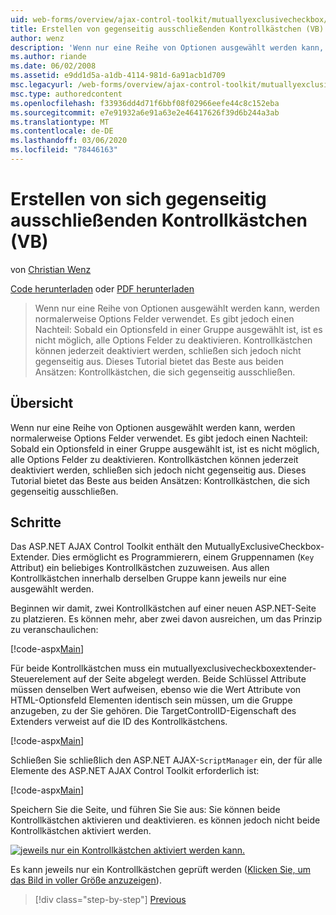 ```yaml
---
uid: web-forms/overview/ajax-control-toolkit/mutuallyexclusivecheckbox/creating-mutually-exclusive-checkboxes-vb
title: Erstellen von gegenseitig ausschließenden Kontrollkästchen (VB) | Microsoft-Dokumentation
author: wenz
description: 'Wenn nur eine Reihe von Optionen ausgewählt werden kann, werden normalerweise Options Felder verwendet. Es gibt jedoch einen Nachteil: Sobald ein Optionsfeld in einer Gruppe ausgewählt ist,...'
ms.author: riande
ms.date: 06/02/2008
ms.assetid: e9dd1d5a-a1db-4114-981d-6a91acb1d709
msc.legacyurl: /web-forms/overview/ajax-control-toolkit/mutuallyexclusivecheckbox/creating-mutually-exclusive-checkboxes-vb
msc.type: authoredcontent
ms.openlocfilehash: f33936dd4d71f6bbf08f02966eefe44c8c152eba
ms.sourcegitcommit: e7e91932a6e91a63e2e46417626f39d6b244a3ab
ms.translationtype: MT
ms.contentlocale: de-DE
ms.lasthandoff: 03/06/2020
ms.locfileid: "78446163"
---
```

# <a name="creating-mutually-exclusive-checkboxes-vb"></a>Erstellen von sich gegenseitig ausschließenden Kontrollkästchen (VB)

von [Christian Wenz](https://github.com/wenz)

[Code herunterladen](https://download.microsoft.com/download/9/3/f/93f8daea-bebd-4821-833b-95205389c7d0/MutuallyExclusiveCheckBox0.vb.zip) oder [PDF herunterladen](https://download.microsoft.com/download/b/6/a/b6ae89ee-df69-4c87-9bfb-ad1eb2b23373/mutuallyexclusivecheckbox0VB.pdf)

> Wenn nur eine Reihe von Optionen ausgewählt werden kann, werden normalerweise Options Felder verwendet. Es gibt jedoch einen Nachteil: Sobald ein Optionsfeld in einer Gruppe ausgewählt ist, ist es nicht möglich, alle Options Felder zu deaktivieren. Kontrollkästchen können jederzeit deaktiviert werden, schließen sich jedoch nicht gegenseitig aus. Dieses Tutorial bietet das Beste aus beiden Ansätzen: Kontrollkästchen, die sich gegenseitig ausschließen.

## <a name="overview"></a>Übersicht

Wenn nur eine Reihe von Optionen ausgewählt werden kann, werden normalerweise Options Felder verwendet. Es gibt jedoch einen Nachteil: Sobald ein Optionsfeld in einer Gruppe ausgewählt ist, ist es nicht möglich, alle Options Felder zu deaktivieren. Kontrollkästchen können jederzeit deaktiviert werden, schließen sich jedoch nicht gegenseitig aus. Dieses Tutorial bietet das Beste aus beiden Ansätzen: Kontrollkästchen, die sich gegenseitig ausschließen.

## <a name="steps"></a>Schritte

Das ASP.NET AJAX Control Toolkit enthält den MutuallyExclusiveCheckbox-Extender. Dies ermöglicht es Programmierern, einem Gruppennamen (`Key` Attribut) ein beliebiges Kontrollkästchen zuzuweisen. Aus allen Kontrollkästchen innerhalb derselben Gruppe kann jeweils nur eine ausgewählt werden.

Beginnen wir damit, zwei Kontrollkästchen auf einer neuen ASP.NET-Seite zu platzieren. Es können mehr, aber zwei davon ausreichen, um das Prinzip zu veranschaulichen:

[!code-aspx[Main](creating-mutually-exclusive-checkboxes-vb/samples/sample1.aspx)]

Für beide Kontrollkästchen muss ein mutuallyexclusivecheckboxextender-Steuerelement auf der Seite abgelegt werden. Beide Schlüssel Attribute müssen denselben Wert aufweisen, ebenso wie die Wert Attribute von HTML-Optionsfeld Elementen identisch sein müssen, um die Gruppe anzugeben, zu der Sie gehören. Die TargetControlID-Eigenschaft des Extenders verweist auf die ID des Kontrollkästchens.

[!code-aspx[Main](creating-mutually-exclusive-checkboxes-vb/samples/sample2.aspx)]

Schließen Sie schließlich den ASP.NET AJAX-`ScriptManager` ein, der für alle Elemente des ASP.NET AJAX Control Toolkit erforderlich ist:

[!code-aspx[Main](creating-mutually-exclusive-checkboxes-vb/samples/sample3.aspx)]

Speichern Sie die Seite, und führen Sie Sie aus: Sie können beide Kontrollkästchen aktivieren und deaktivieren. es können jedoch nicht beide Kontrollkästchen aktiviert werden.

[![jeweils nur ein Kontrollkästchen aktiviert werden kann.](creating-mutually-exclusive-checkboxes-vb/_static/image2.png)](creating-mutually-exclusive-checkboxes-vb/_static/image1.png)

Es kann jeweils nur ein Kontrollkästchen geprüft werden ([Klicken Sie, um das Bild in voller Größe anzuzeigen](creating-mutually-exclusive-checkboxes-vb/_static/image3.png)).

> [!div class="step-by-step"]
> [Previous](creating-mutually-exclusive-checkboxes-cs.md)
